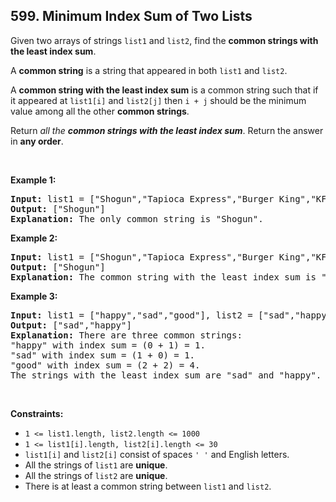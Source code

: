 <h2>599. Minimum Index Sum of Two Lists</h2>

<p>Given two arrays of strings <code>list1</code> and <code>list2</code>, find the <strong>common strings with the least index sum</strong>.</p>

<p>A <strong>common string</strong> is a string that appeared in both <code>list1</code> and <code>list2</code>.</p>

<p>A <strong>common string with the least index sum</strong> is a common string such that if it appeared at <code>list1[i]</code> and <code>list2[j]</code> then <code>i + j</code> should be the minimum value among all the other <strong>common strings</strong>.</p>

<p>Return <em>all the <strong>common strings with the least index sum</strong></em>. Return the answer in <strong>any order</strong>.</p>

<p>&nbsp;</p>
<p><strong class="example">Example 1:</strong></p>

<pre>
<strong>Input:</strong> list1 = [&quot;Shogun&quot;,&quot;Tapioca Express&quot;,&quot;Burger King&quot;,&quot;KFC&quot;], list2 = [&quot;Piatti&quot;,&quot;The Grill at Torrey Pines&quot;,&quot;Hungry Hunter Steakhouse&quot;,&quot;Shogun&quot;]
<strong>Output:</strong> [&quot;Shogun&quot;]
<strong>Explanation:</strong> The only common string is &quot;Shogun&quot;.
</pre>

<p><strong class="example">Example 2:</strong></p>

<pre>
<strong>Input:</strong> list1 = [&quot;Shogun&quot;,&quot;Tapioca Express&quot;,&quot;Burger King&quot;,&quot;KFC&quot;], list2 = [&quot;KFC&quot;,&quot;Shogun&quot;,&quot;Burger King&quot;]
<strong>Output:</strong> [&quot;Shogun&quot;]
<strong>Explanation:</strong> The common string with the least index sum is &quot;Shogun&quot; with index sum = (0 + 1) = 1.
</pre>

<p><strong class="example">Example 3:</strong></p>

<pre>
<strong>Input:</strong> list1 = [&quot;happy&quot;,&quot;sad&quot;,&quot;good&quot;], list2 = [&quot;sad&quot;,&quot;happy&quot;,&quot;good&quot;]
<strong>Output:</strong> [&quot;sad&quot;,&quot;happy&quot;]
<strong>Explanation:</strong> There are three common strings:
&quot;happy&quot; with index sum = (0 + 1) = 1.
&quot;sad&quot; with index sum = (1 + 0) = 1.
&quot;good&quot; with index sum = (2 + 2) = 4.
The strings with the least index sum are &quot;sad&quot; and &quot;happy&quot;.
</pre>

<p>&nbsp;</p>
<p><strong>Constraints:</strong></p>

<ul>
	<li><code>1 &lt;= list1.length, list2.length &lt;= 1000</code></li>
	<li><code>1 &lt;= list1[i].length, list2[i].length &lt;= 30</code></li>
	<li><code>list1[i]</code> and <code>list2[i]</code> consist of spaces <code>&#39; &#39;</code> and English letters.</li>
	<li>All the strings of <code>list1</code> are <strong>unique</strong>.</li>
	<li>All the strings of <code>list2</code> are <strong>unique</strong>.</li>
	<li>There is at least a common string between <code>list1</code> and <code>list2</code>.</li>
</ul>